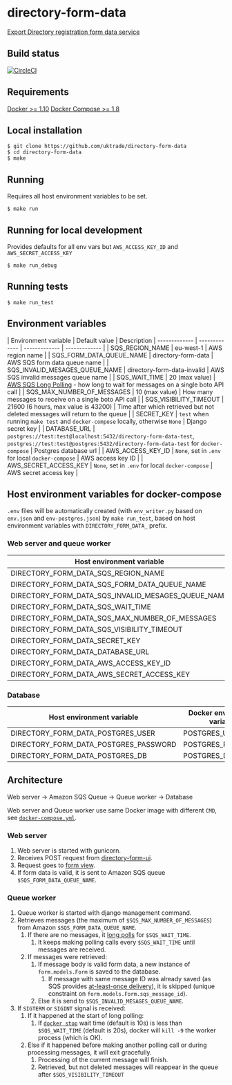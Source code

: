 # directory-form-data
[Export Directory registration form data service](https://www.directory.exportingisgreat.gov.uk/)

## Build status

[![CircleCI](https://circleci.com/gh/uktrade/directory-form-data/tree/master.svg?style=svg)](https://circleci.com/gh/uktrade/directory-form-data/tree/master)

## Requirements
[Docker >= 1.10](https://docs.docker.com/engine/installation/) 
[Docker Compose >= 1.8](https://docs.docker.com/compose/install/)

## Local installation

    $ git clone https://github.com/uktrade/directory-form-data
    $ cd directory-form-data
    $ make

## Running
Requires all host environment variables to be set.

    $ make run

## Running for local development
Provides defaults for all env vars but ``AWS_ACCESS_KEY_ID`` and ``AWS_SECRET_ACCESS_KEY``

    $ make run_debug

## Running tests

    $ make run_test

## Environment variables

| Environment variable | Default value | Description 
| ------------- | ------------- | ------------- | ------------- |
| SQS_REGION_NAME | eu-west-1 | AWS region name |
| SQS_FORM_DATA_QUEUE_NAME | directory-form-data | AWS SQS form data queue name  |
| SQS_INVALID_MESAGES_QUEUE_NAME | directory-form-data-invalid | AWS SQS invalid messages queue name |
| SQS_WAIT_TIME | 20 (max value) | [AWS SQS Long Polling](docs.aws.amazon.com/AWSSimpleQueueService/latest/SQSDeveloperGuide/sqs-long-polling.html) - how long to wait for messages on a single boto API call |
| SQS_MAX_NUMBER_OF_MESSAGES | 10 (max value) | How many messages to receive on a single boto API call |
| SQS_VISIBILITY_TIMEOUT | 21600 (6 hours, max value is 43200) | Time after which retrieved but not deleted messages will return to the queue |
| SECRET_KEY | ``test`` when running ``make test`` and ``docker-compose`` locally, otherwise ``None`` | Django secret key |
| DATABASE_URL | ``postgres://test:test@localhost:5432/directory-form-data-test``, ``postgres://test:test@postgres:5432/directory-form-data-test`` for ``docker-compose`` | Postgres database url |
| AWS_ACCESS_KEY_ID | ``None``, set in ``.env`` for local ``docker-compose`` | AWS access key ID |
| AWS_SECRET_ACCESS_KEY | ``None``, set in ``.env`` for local ``docker-compose`` | AWS secret access key |

## Host environment variables for docker-compose
``.env`` files will be automatically created (with ``env_writer.py`` based on ``env.json`` and ``env-postgres.json``) by ``make run_test``, based on host environment variables with ``DIRECTORY_FORM_DATA_`` prefix.

### Web server and queue worker
| Host environment variable | Docker environment variable  |
| ------------- | ------------- |
| DIRECTORY_FORM_DATA_SQS_REGION_NAME | SQS_REGION_NAME |
| DIRECTORY_FORM_DATA_SQS_FORM_DATA_QUEUE_NAME | SQS_FORM_DATA_QUEUE_NAME |
| DIRECTORY_FORM_DATA_SQS_INVALID_MESAGES_QUEUE_NAME | SQS_INVALID_MESAGES_QUEUE_NAME |
| DIRECTORY_FORM_DATA_SQS_WAIT_TIME | SQS_WAIT_TIME |
| DIRECTORY_FORM_DATA_SQS_MAX_NUMBER_OF_MESSAGES | SQS_MAX_NUMBER_OF_MESSAGES |
| DIRECTORY_FORM_DATA_SQS_VISIBILITY_TIMEOUT | SQS_VISIBILITY_TIMEOUT |
| DIRECTORY_FORM_DATA_SECRET_KEY | SECRET_KEY |
| DIRECTORY_FORM_DATA_DATABASE_URL | DATABASE_URL |
| DIRECTORY_FORM_DATA_AWS_ACCESS_KEY_ID | AWS_ACCESS_KEY_ID |
| DIRECTORY_FORM_DATA_AWS_SECRET_ACCESS_KEY | AWS_SECRET_ACCESS_KEY |

### Database
| Host environment variable | Docker environment variable  |
| ------------- | ------------- |
| DIRECTORY_FORM_DATA_POSTGRES_USER | POSTGRES_USER |
| DIRECTORY_FORM_DATA_POSTGRES_PASSWORD | POSTGRES_PASSWORD |
| DIRECTORY_FORM_DATA_POSTGRES_DB | POSTGRES_DB |

## Architecture
Web server -> Amazon SQS Queue -> Queue worker -> Database

Web server and Queue worker use same Docker image with different ``CMD``, see [``docker-compose.yml``](https://github.com/uktrade/directory-form-data/blob/master/docker-compose.yml).

### Web server
1. Web server is started with gunicorn.
2. Receives POST request from [directory-form-ui](https://github.com/uktrade/directory-form).
3. Request goes to [form view](https://github.com/uktrade/directory-form-data/blob/master/form/views.py).
4. If form data is valid, it is sent to Amazon SQS queue ``$SQS_FORM_DATA_QUEUE_NAME``. 

### Queue worker
1. Queue worker is started with django management command.
2. Retrieves messages (the maximum of ``$SQS_MAX_NUMBER_OF_MESSAGES``) from Amazon ``$SQS_FORM_DATA_QUEUE_NAME``.
    1. If there are no messages, it [long polls](docs.aws.amazon.com/AWSSimpleQueueService/latest/SQSDeveloperGuide/sqs-long-polling.html) for ``$SQS_WAIT_TIME``.
        1. It keeps making polling calls every ``$SQS_WAIT_TIME`` until messages are received.
    2. If messages were retrieved:
        1. If message body is valid form data, a new instance of ``form.models.Form`` is saved to the database.
            1. If message with same message ID was already saved (as SQS provides [at-least-once delivery](https://docs.aws.amazon.com/AWSSimpleQueueService/latest/SQSDeveloperGuide/DistributedQueues.html)), it is skipped (unique constraint on ``form.models.Form.sqs_message_id``).
        2. Else it is send to ``$SQS_INVALID_MESAGES_QUEUE_NAME``.
3. If ``SIGTERM`` or ``SIGINT`` signal is received:
    1. If it happened at the start of long polling:
        1. If [``docker stop``](https://docs.docker.com/engine/reference/commandline/stop/) wait time (default is 10s) is less than ``$SQS_WAIT_TIME`` (default is 20s), docker will ``kill -9`` the worker process (which is OK).
    2. Else if it happened before making another polling call or during processing messages, it will exit gracefully.
        1. Processing of the current message will finish.
        2. Retrieved, but not deleted messages will reappear in the queue after ``$SQS_VISIBILITY_TIMEOUT``
